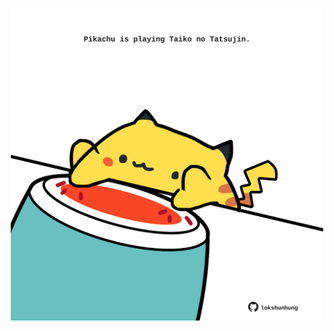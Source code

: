 <!-- built at 16/05/2021, 03:22:35 UTC -->
<p align="center">
  <img width="500" height="500" src="./ReadmeImage.svg">
</p>
